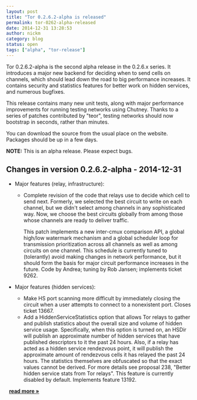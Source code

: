 ```yaml
---
layout: post
title: "Tor 0.2.6.2-alpha is released"
permalink: tor-0262-alpha-released
date: 2014-12-31 13:28:53
author: nickm
category: blog
status: open
tags: ["alpha", "tor-release"]
---
```


Tor 0.2.6.2-alpha is the second alpha release in the 0.2.6.x series. It introduces a major new backend for deciding when to send cells on channels, which should lead down the road to big performance increases. It contains security and statistics features for better work on hidden services, and numerous bugfixes.

This release contains many new unit tests, along with major performance improvements for running testing networks using Chutney. Thanks to a series of patches contributed by "teor", testing networks should now bootstrap in seconds, rather than minutes.

You can download the source from the usual place on the website. Packages should be up in a few days.

**NOTE:** This is an alpha release. Please expect bugs.

Changes in version 0.2.6.2-alpha - 2014-12-31
---------------------------------------------

-   Major features (relay, infrastructure):
    -   Complete revision of the code that relays use to decide which cell to send next. Formerly, we selected the best circuit to write on each channel, but we didn't select among channels in any sophisticated way. Now, we choose the best circuits globally from among those whose channels are ready to deliver traffic.

        This patch implements a new inter-cmux comparison API, a global high/low watermark mechanism and a global scheduler loop for transmission prioritization across all channels as well as among circuits on one channel. This schedule is currently tuned to (tolerantly) avoid making changes in network performance, but it should form the basis for major circuit performance increases in the future. Code by Andrea; tuning by Rob Jansen; implements ticket 9262.

-   Major features (hidden services):
    -   Make HS port scanning more difficult by immediately closing the circuit when a user attempts to connect to a nonexistent port. Closes ticket 13667.
    -   Add a HiddenServiceStatistics option that allows Tor relays to gather and publish statistics about the overall size and volume of hidden service usage. Specifically, when this option is turned on, an HSDir will publish an approximate number of hidden services that have published descriptors to it the past 24 hours. Also, if a relay has acted as a hidden service rendezvous point, it will publish the approximate amount of rendezvous cells it has relayed the past 24 hours. The statistics themselves are obfuscated so that the exact values cannot be derived. For more details see proposal 238, "Better hidden service stats from Tor relays". This feature is currently disabled by default. Implements feature 13192.

  [**read more »**](https://blog.torproject.org/blog/tor-0262-alpha-released)
